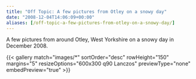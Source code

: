 ```yaml
---
title: "Off Topic: A few pictures from Otley on a snowy day"
date: "2008-12-04T14:06:09+00:00"
aliases: [/off-topic-a-few-pictures-from-otley-on-a-snowy-day/]
---
```


A few pictures from around Otley, West Yorkshire on a snowy day in December 2008.

<!--more-->

{{< gallery match="images/*"
            sortOrder="desc"
            rowHeight="150"
            margins="5"
            resizeOptions="600x300 q90 Lanczos"
            previewType="none"
            embedPreview="true" >}}
